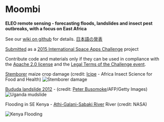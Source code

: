 # Moombi
**ELEO remote sensing - forecasting floods, landslides and insect pest outbreaks, with a focus on East Africa**

See our [wiki on github](https://github.com/ProjectPersephone/Moombi/wiki) for details. [日本語の発表](https://docs.google.com/presentation/d/1yHHvd1KFocwx9Lmh67GwWYRqSqW2Qua4jC7uKaHyT3Y/edit#slide=id.p)

[Submitted](https://2015.spaceappschallenge.org/project/eleo-remote-sensing---forecasting-floods-landslides-and-insect-pest-outbreaks/) as a [2015 International Space Apps Challenge](https://2015.spaceappschallenge.org/) project

Contribute code and materials only if they can be used in compliance with the [Apache 2.0 license](https://www.apache.org/licenses/LICENSE-2.0) and the [Legal Terms of the Challenge event](https://2015.spaceappschallenge.org/about/legal/).

[Stemborer](http://en.wikipedia.org/wiki/Stemborer) maize crop damage (credit: [Icipe](http://www.icipe.org) - Africa Insect Science for Food and Health)
![Stemborer damage](http://www.push-pull.net/images/90.jpg)

[Bududa landslide 2012](http://www.theguardian.com/world/2012/jun/26/uganda-landslides-dead-villages-destroyed) - (credit: [Peter Busomoke](http://newzcard.com/photographer/bfToL)/AFP/Getty Images)
![Uganda mudslide](http://static.guim.co.uk/sys-images/Guardian/Pix/pictures/2012/6/26/1340681594747/Uganda-landslide-009.jpg)

Flooding in SE Kenya - [Athi-Galani-Sabaki River](http://en.wikipedia.org/wiki/Athi-Galana-Sabaki_River) River (credit: NASA)

![Kenya Flooding](http://eoimages.gsfc.nasa.gov/images/imagerecords/17000/17568/tana_amo_2006340.jpg)


